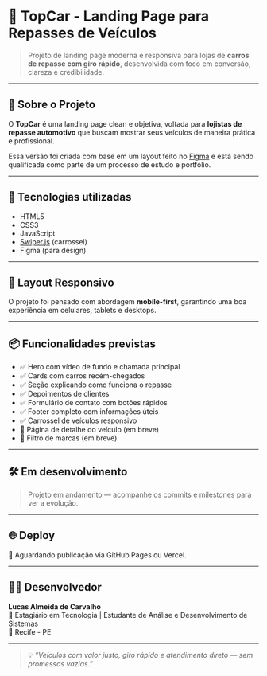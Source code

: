 # 🚗 TopCar - Landing Page para Repasses de Veículos

> Projeto de landing page moderna e responsiva para lojas de **carros de repasse com giro rápido**, desenvolvida com foco em conversão, clareza e credibilidade.

---

## 📌 Sobre o Projeto

O **TopCar** é uma landing page clean e objetiva, voltada para **lojistas de repasse automotivo** que buscam mostrar seus veículos de maneira prática e profissional.

Essa versão foi criada com base em um layout feito no [Figma](https://www.figma.com/) e está sendo qualificada como parte de um processo de estudo e portfólio.

---

## 🧰 Tecnologias utilizadas

- HTML5
- CSS3
- JavaScript
- [Swiper.js](https://swiperjs.com/) (carrossel)
- Figma (para design)

---

## 📱 Layout Responsivo

O projeto foi pensado com abordagem **mobile-first**, garantindo uma boa experiência em celulares, tablets e desktops.

---

## 📦 Funcionalidades previstas

- ✅ Hero com vídeo de fundo e chamada principal
- ✅ Cards com carros recém-chegados
- ✅ Seção explicando como funciona o repasse
- ✅ Depoimentos de clientes
- ✅ Formulário de contato com botões rápidos
- ✅ Footer completo com informações úteis
- ✅ Carrossel de veículos responsivo
- 🔄 Página de detalhe do veículo (em breve)
- 🔄 Filtro de marcas (em breve)

---

## 🛠️ Em desenvolvimento

> Projeto em andamento — acompanhe os commits e milestones para ver a evolução.

---

## 🌐 Deploy

🚧 Aguardando publicação via GitHub Pages ou Vercel.

---

## 🙋‍♂️ Desenvolvedor

**Lucas Almeida de Carvalho**  
💼 Estagiário em Tecnologia | Estudante de Análise e Desenvolvimento de Sistemas  
📍 Recife - PE

---

> 💡 _“Veículos com valor justo, giro rápido e atendimento direto — sem promessas vazias.”_